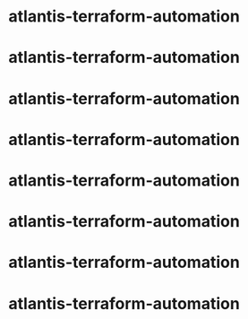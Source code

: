 # atlantis-terraform-automation
# atlantis-terraform-automation
# atlantis-terraform-automation
# atlantis-terraform-automation
# atlantis-terraform-automation
# atlantis-terraform-automation
# atlantis-terraform-automation
# atlantis-terraform-automation
